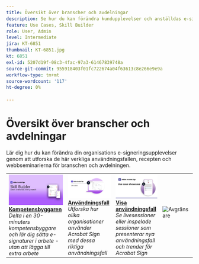 ```yaml
---
title: Översikt över branscher och avdelningar
description: Se hur du kan förändra kundupplevelser och anställdas e-signeringsupplevelser med hjälp av de här praktiska användningsfallen, recepten och webbseminarierna från branschen och avdelningen
feature: Use Cases, Skill Builder
role: User, Admin
level: Intermediate
jira: KT-6851
thumbnail: KT-6851.jpg
kt: 6851
exl-id: 5207d19f-08c3-4fac-97a3-61467839748a
source-git-commit: 955918403f01fc722674a04f63613c8e266e9e9a
workflow-type: tm+mt
source-wordcount: '117'
ht-degree: 0%

---
```


# Översikt över branscher och avdelningar

Lär dig hur du kan förändra din organisations e-signeringsupplevelser genom att utforska de här verkliga användningsfallen, recepten och webbseminarierna för branschen och avdelningen.

<table style="table-layout:fixed">
<tr>
  <td>
    <a href="innovation-series.md">
      <img alt="Kompetensbyggaren" src="../assets/SB_1280.jpg" />
    </a>
    <div>
    <a href="innovation-series.md"><strong>Kompetensbyggaren</strong></a>
    </div>
    <em>Delta i en 30-minuters kompetensbyggare och lär dig sätta e-signaturer i arbete - utan att lägga till extra arbete</em>
    <br>
  </td>
  <td>
    <a href="recipes.md">
      <img alt="Användningsfall" src="../assets/Usecase.png" />
    </a>
    <div>
    <a href="recipes.md"><strong>Användningsfall</strong></a>
    </div>
    <em>Utforska hur olika organisationer använder Acrobat Sign med dessa riktiga användningsfall</em>
    <br>
  </td>
  <td>
    <a href="use-case-showcase.md">
      <img alt="Visa användningsfall" src="../assets/UseCaseShowcaseR.png" />
    </a>
    <div>
    <a href="use-case-showcase.md"><strong>Visa användningsfall</strong></a>
    </div>
    <em>Se livesessioner eller inspelade sessioner som presenterar nya användningsfall och trender för Acrobat Sign</em>
    <br>
  </td>
  <td>
    <img alt="Avgränsare" src="../assets/Whitespacer.png" />
    <div>
    <br>
  </td>
</tr>
</table>

